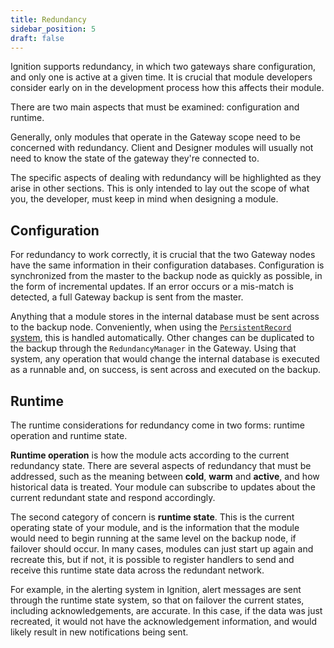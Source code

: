 ```yaml
---
title: Redundancy
sidebar_position: 5
draft: false
---
```

Ignition supports redundancy, in which two gateways share configuration, and only one is active at a given time. It is crucial that module developers consider early on in the development process how this affects their module. 

There are two main aspects that must be examined: configuration and runtime. 

Generally, only modules that operate in the Gateway scope need to be concerned with redundancy. Client and Designer modules will usually not need to know the state of the gateway they're connected to.

The specific aspects of dealing with redundancy will be highlighted as they arise in other sections. This is only intended to lay out the scope of what you, the developer, must keep in mind when designing a module.

## Configuration
For redundancy to work correctly, it is crucial that the two Gateway nodes have the same information in their configuration databases. Configuration is synchronized from the master to the backup node as quickly as possible, in the form of incremental updates. If an error occurs or a mis-match is detected, a full Gateway backup is sent from the master.

Anything that a module stores in the internal database must be sent across to the backup node. Conveniently, when using the [`PersistentRecord` system](/docs/programming-for-the-gateway/storing-data-with-persistantrecords.md), this is handled automatically. Other changes can be duplicated to the backup through the `RedundancyManager` in the Gateway. Using that system, any operation that would change the internal database is executed as a runnable and, on success, is sent across and executed on the backup.

## Runtime
The runtime considerations for redundancy come in two forms: runtime operation and runtime state. 

**Runtime operation** is how the module acts according to the current redundancy state. There are several aspects of redundancy that must be addressed, such as the meaning between **cold**, **warm** and **active**, and how historical data is treated. Your module can subscribe to updates about the current redundant state and respond accordingly. 

The second category of concern is **runtime state**. This is the current operating state of your module, and is the information that the module would need to begin running at the same level on the backup node, if failover should occur. In many cases, modules can just start up again and recreate this, but if not, it is possible to register handlers to send and receive this runtime state data across the redundant network. 

For example, in the alerting system in Ignition, alert messages are sent through the runtime state system, so that on failover the current states, including acknowledgements, are accurate. In this case, if the data was just recreated, it would not have the acknowledgement information, and would likely result in new notifications being sent.